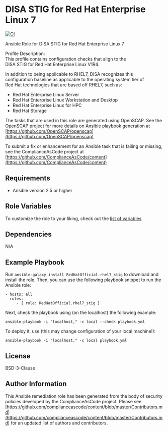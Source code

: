 # DISA STIG for Red Hat Enterprise Linux 7

[![CI](https://github.com/turingbeing/ansible-role-rhel7-stig/workflows/CI/badge.svg?event=push)](https://github.com/turingbeing/ansible-role-rhel7-stig/actions?query=workflow%3ACI)

Ansible Role for DISA STIG for Red Hat Enterprise Linux 7  

Profile Description:  
This profile contains configuration checks that align to the   
  DISA STIG for Red Hat Enterprise Linux V1R4.   
    
  In addition to being applicable to RHEL7, DISA recognizes this   
  configuration baseline as applicable to the operating system tier of   
  Red Hat technologies that are based off RHEL7, such as:   
  - Red Hat Enterprise Linux Server   
  - Red Hat Enterprise Linux Workstation and Desktop   
  - Red Hat Enterprise Linux for HPC   
  - Red Hat Storage  
  
The tasks that are used in this role are generated using OpenSCAP.
See the OpenSCAP project for more details on Ansible playbook generation at [https://github.com/OpenSCAP/openscap](https://github.com/OpenSCAP/openscap)

To submit a fix or enhancement for an Ansible task that is failing or missing,
see the ComplianceAsCode project at [https://github.com/ComplianceAsCode/content](https://github.com/ComplianceAsCode/content)

## Requirements

- Ansible version 2.5 or higher

## Role Variables

To customize the role to your liking, check out the [list of variables](vars/main.yml).

## Dependencies

N/A

## Example Playbook

Run `ansible-galaxy install RedHatOfficial.rhel7_stig` to
download and install the role. Then, you can use the following playbook snippet to run the Ansible role:

    - hosts: all
      roles:
         - { role: RedHatOfficial.rhel7_stig }

Next, check the playbook using (on the localhost) the following example:

    ansible-playbook -i "localhost," -c local --check playbook.yml

To deploy it, use (this may change configuration of your local machine!):

    ansible-playbook -i "localhost," -c local playbook.yml

## License

BSD-3-Clause

## Author Information

This Ansible remediation role has been generated from the body of security
policies developed by the ComplianceAsCode project. Please see
[https://github.com/complianceascode/content/blob/master/Contributors.md](https://github.com/complianceascode/content/blob/master/Contributors.md)
for an updated list of authors and contributors.
